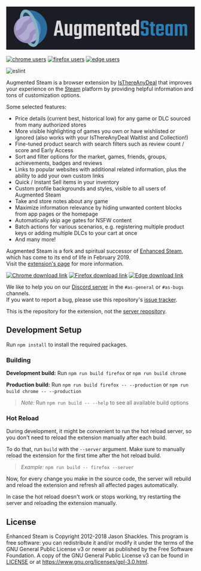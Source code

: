 [![Banner](.github/banner.png)](https://augmentedsteam.com/)

[![chrome users](https://img.shields.io/chrome-web-store/users/dnhpnfgdlenaccegplpojghhmaamnnfp?label=chrome%20users&logo=googlechrome)](https://chrome.google.com/webstore/detail/augmented-steam/dnhpnfgdlenaccegplpojghhmaamnnfp)
[![firefox users](https://img.shields.io/amo/users/enhanced-steam-an-itad-fork?label=firefox%20users&color=4c1&logo=firefoxbrowser)](https://addons.mozilla.org/firefox/addon/enhanced-steam-an-itad-fork/)
[![edge users](https://img.shields.io/badge/dynamic/json?label=edge%20users&query=%24.activeInstallCount&url=https://microsoftedge.microsoft.com/addons/getproductdetailsbycrxid/dnpjkgmekpilchdgolfifobohlohlioc&logo=microsoftedge)](https://microsoftedge.microsoft.com/addons/detail/augmented-steam/dnpjkgmekpilchdgolfifobohlohlioc)

![eslint](https://github.com/tfedor/AugmentedSteam/workflows/eslint/badge.svg)

Augmented Steam is a browser extension by [IsThereAnyDeal](https://isthereanydeal.com/) that improves your experience on the [Steam](https://store.steampowered.com/) platform by providing helpful information and tons of customization options.

Some selected features:
- Price details (current best, historical low) for any game or DLC sourced from many authorized stores
- More visible highlighting of games you own or have wishlisted or ignored (also works with your IsThereAnyDeal Waitlist and Collection!)
- Fine-tuned product search with search filters such as review count / score and Early Access
- Sort and filter options for the market, games, friends, groups, achievements, badges and reviews
- Links to popular websites with additional related information, plus the ability to add your own custom links
- Quick / Instant Sell items in your inventory
- Custom profile backgrounds and styles, visible to all users of Augmented Steam
- Take and store notes about any game
- Maximize information relevance by hiding unwanted content blocks from app pages or the homepage
- Automatically skip age gates for NSFW content
- Batch actions for various scenarios, e.g. registering multiple product keys or adding multiple DLCs to your cart at once
- And many more!

Augmented Steam is a fork and spiritual successor of [Enhanced Steam](https://github.com/jshackles/Enhanced_Steam), which has come to its end of life in February 2019.  
Visit the [extension's page](https://augmentedsteam.com/) for more information.

[![Chrome download link](https://user-images.githubusercontent.com/14999077/137792613-1a22f12c-9744-4dbe-b0f4-fcb78e197b16.png)](https://chrome.google.com/webstore/detail/augmented-steam/dnhpnfgdlenaccegplpojghhmaamnnfp)
[![Firefox download link](https://user-images.githubusercontent.com/14999077/137792665-c8a21478-49e4-49b9-bdd1-2ed441f22987.png)](https://addons.mozilla.org/firefox/addon/enhanced-steam-an-itad-fork/)
[![Edge download link](https://user-images.githubusercontent.com/14999077/137792554-21463932-9e19-4ea5-a0ec-15cd10effe16.png)](https://microsoftedge.microsoft.com/addons/detail/augmented-steam/dnpjkgmekpilchdgolfifobohlohlioc)

We like to help you on our [Discord server](https://discord.gg/yn57q7f) in the `#as-general` or `#as-bugs` channels.  
If you want to report a bug, please use this repository's [issue tracker](https://github.com/tfedor/AugmentedSteam/issues).

This is the repository for the extension, not the [server repository](https://github.com/tfedor/AugmentedSteam_Server).

## Development Setup

Run `npm install` to install the required packages.

### Building

**Development build:**
Run `npm run build firefox` or `npm run build chrome`

**Production build:**
Run `npm run build firefox -- --production` or `npm run build chrome -- --production`

> *Note:* Run `npm run build -- --help` to see all available build options

### Hot Reload

During development, it might be convenient to run the hot reload server, so you don't need to reload the extension manually
after each build.

To do that, run `build` with the `--server` argument. Make sure to manually reload the extension for the first time after the hot reload build.
> *Example:* `npm run build -- firefox --server`

Now, for every change you make in the source code, the server will rebuild and reload the extension and refresh all affected pages automatically.

In case the hot reload doesn't work or stops working, try restarting the server and reloading the extension manually.

## License

Enhanced Steam is Copyright 2012-2018 Jason Shackles.
This program is free software: you can redistribute it and/or modify it under the terms of the GNU General Public License v3 or newer as published by the Free Software Foundation.  A copy of the GNU General Public License v3 can be found in [LICENSE](LICENSE) or at https://www.gnu.org/licenses/gpl-3.0.html.
